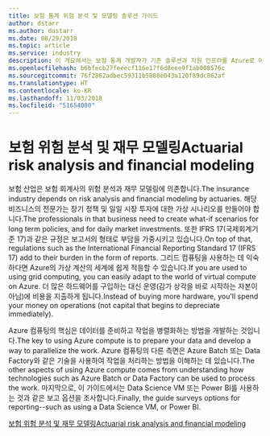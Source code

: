 ```yaml
---
title: 보험 통계 위험 분석 및 모델링 솔루션 가이드
author: dstarr
ms.author: dastarr
ms.date: 08/29/2018
ms.topic: article
ms.service: industry
description: 이 개요에서는 보험 통계 개발자가 기존 솔루션과 지원 인프라를 Azure로 이동할 수 있는 방법을 소개합니다.
ms.openlocfilehash: b6bfecb27feeecf116e17f6d8eee9f1ab008576c
ms.sourcegitcommit: 76f2862adbec59311b5888e043a120f89dc862af
ms.translationtype: HT
ms.contentlocale: ko-KR
ms.lasthandoff: 11/03/2018
ms.locfileid: "51654080"
---
```

# <a name="actuarial-risk-analysis-and-financial-modeling"></a><span data-ttu-id="21b50-103">보험 위험 분석 및 재무 모델링</span><span class="sxs-lookup"><span data-stu-id="21b50-103">Actuarial risk analysis and financial modeling</span></span>

<span data-ttu-id="21b50-104">보험 산업은 보험 회계사의 위험 분석과 재무 모델링에 의존합니다.</span><span class="sxs-lookup"><span data-stu-id="21b50-104">The insurance industry depends on risk analysis and financial modeling by actuaries.</span></span> <span data-ttu-id="21b50-105">해당 비즈니스의 전문가는 장기 정책 및 일일 시장 투자에 대한 가상 시나리오를 만들어야 합니다.</span><span class="sxs-lookup"><span data-stu-id="21b50-105">The professionals in that business need to create what-if scenarios for long term policies, and for daily market investments.</span></span> <span data-ttu-id="21b50-106">또한 IFRS 17(국제회계기준 17)과 같은 규정은 보고서의 형태로 부담을 가중시키고 있습니다.</span><span class="sxs-lookup"><span data-stu-id="21b50-106">On top of that, regulations such as the International Financial Reporting Standard 17 (IFRS 17) add to their burden in the form of reports.</span></span> <span data-ttu-id="21b50-107">그리드 컴퓨팅을 사용하는 데 익숙하다면 Azure의 가상 계산의 세계에 쉽게 적응할 수 있습니다.</span><span class="sxs-lookup"><span data-stu-id="21b50-107">If you are used to using grid computing, you can easily adapt to the world of virtual compute on Azure.</span></span> <span data-ttu-id="21b50-108">더 많은 하드웨어를 구입하는 대신 운영(감가 상각을 바로 시작하는 자본이 아님)에 비용을 지출하게 됩니다.</span><span class="sxs-lookup"><span data-stu-id="21b50-108">Instead of buying more hardware, you'll spend your money on operations (not capital that begins to depreciate immediately).</span></span>

<span data-ttu-id="21b50-109">Azure 컴퓨팅의 핵심은 데이터를 준비하고 작업을 병렬화하는 방법을 개발하는 것입니다.</span><span class="sxs-lookup"><span data-stu-id="21b50-109">The key to using Azure compute is to prepare your data and develop a way to parallelize the work.</span></span> <span data-ttu-id="21b50-110">Azure 컴퓨팅의 다른 측면은 Azure Batch 또는 Data Factory와 같은 기술을 사용하여 작업을 처리하는 방법을 이해하는 데 있습니다.</span><span class="sxs-lookup"><span data-stu-id="21b50-110">The other aspects of using Azure compute comes from understanding how technologies such as Azure Batch or Data Factory can be used to process the work.</span></span> <span data-ttu-id="21b50-111">마지막으로, 이 가이드에서는 Data Science VM 또는 Power BI를 사용하는 것과 같은 보고 옵션을 조사합니다.</span><span class="sxs-lookup"><span data-stu-id="21b50-111">Finally, the guide surveys options for reporting--such as using a Data Science VM, or Power BI.</span></span>

[<span data-ttu-id="21b50-112">보험 위험 분석 및 재무 모델링</span><span class="sxs-lookup"><span data-stu-id="21b50-112">Actuarial risk analysis and financial modeling</span></span>](/azure/industry/financial/actuarial-risk-analysis-and-financial-modeling-solution-guide?WT.mc_id=overview-docs-dastarr)